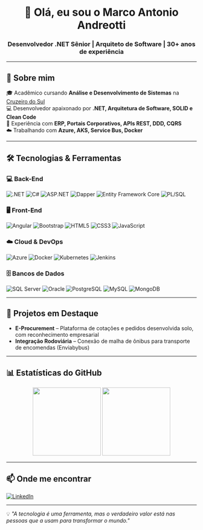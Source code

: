 <!-- Banner de Boas-Vindas -->
<h1 align="center">👋 Olá, eu sou o Marco Antonio Andreotti</h1>
<h3 align="center">Desenvolvedor .NET Sênior | Arquiteto de Software | 30+ anos de experiência</h3>

---

## 📌 Sobre mim
🎓 Acadêmico cursando **Análise e Desenvolvimento de Sistemas** na [Cruzeiro do Sul](https://www.cruzeirodosul.edu.br)  
💻 Desenvolvedor apaixonado por **.NET, Arquitetura de Software, SOLID e Clean Code**  
🚀 Experiência com **ERP, Portais Corporativos, APIs REST, DDD, CQRS**  
☁️ Trabalhando com **Azure, AKS, Service Bus, Docker**  

---

## 🛠️ Tecnologias & Ferramentas

### 💻 Back-End
![.NET](https://img.shields.io/badge/.NET_6/8/9-512BD4?style=for-the-badge&logo=dotnet&logoColor=white)
![C#](https://img.shields.io/badge/C%23-239120?style=for-the-badge&logo=c-sharp&logoColor=white)
![ASP.NET](https://img.shields.io/badge/ASP.NET_Core-5C2D91?style=for-the-badge&logo=dotnet&logoColor=white)
![Dapper](https://img.shields.io/badge/Dapper-512BD4?style=for-the-badge)
![Entity Framework Core](https://img.shields.io/badge/EF_Core-512BD4?style=for-the-badge&logo=nuget&logoColor=white)
![PL/SQL](https://img.shields.io/badge/PL%2FSQL-F80000?style=for-the-badge&logo=oracle&logoColor=white)

### 🖥️ Front-End
![Angular](https://img.shields.io/badge/Angular-DD0031?style=for-the-badge&logo=angular&logoColor=white)
![Bootstrap](https://img.shields.io/badge/Bootstrap-7952B3?style=for-the-badge&logo=bootstrap&logoColor=white)
![HTML5](https://img.shields.io/badge/HTML5-E34F26?style=for-the-badge&logo=html5&logoColor=white)
![CSS3](https://img.shields.io/badge/CSS3-1572B6?style=for-the-badge&logo=css3&logoColor=white)
![JavaScript](https://img.shields.io/badge/JavaScript-F7DF1E?style=for-the-badge&logo=javascript&logoColor=black)

### ☁️ Cloud & DevOps
![Azure](https://img.shields.io/badge/Microsoft_Azure-0089D6?style=for-the-badge&logo=microsoft-azure&logoColor=white)
![Docker](https://img.shields.io/badge/Docker-2496ED?style=for-the-badge&logo=docker&logoColor=white)
![Kubernetes](https://img.shields.io/badge/Kubernetes-326CE5?style=for-the-badge&logo=kubernetes&logoColor=white)
![Jenkins](https://img.shields.io/badge/Jenkins-D24939?style=for-the-badge&logo=jenkins&logoColor=white)

### 🗄️ Bancos de Dados
![SQL Server](https://img.shields.io/badge/Microsoft_SQL_Server-CC2927?style=for-the-badge&logo=microsoft-sql-server&logoColor=white)
![Oracle](https://img.shields.io/badge/Oracle-F80000?style=for-the-badge&logo=oracle&logoColor=white)
![PostgreSQL](https://img.shields.io/badge/PostgreSQL-336791?style=for-the-badge&logo=postgresql&logoColor=white)
![MySQL](https://img.shields.io/badge/MySQL-4479A1?style=for-the-badge&logo=mysql&logoColor=white)
![MongoDB](https://img.shields.io/badge/MongoDB-47A248?style=for-the-badge&logo=mongodb&logoColor=white)

---

## 📂 Projetos em Destaque
- **E-Procurement** – Plataforma de cotações e pedidos desenvolvida solo, com reconhecimento empresarial  
- **Integração Rodoviária** – Conexão de malha de ônibus para transporte de encomendas (Enviabybus)  

---

## 📊 Estatísticas do GitHub
<div align="center">
  <img height="180em" src="https://github-readme-stats.vercel.app/api?username=marcoandreotti&show_icons=true&theme=tokyonight&count_private=true"/>
  <img height="180em" src="https://github-readme-stats.vercel.app/api/top-langs/?username=marcoandreotti&layout=compact&langs_count=7&theme=tokyonight"/>
</div>

---

## 📫 Onde me encontrar
[![LinkedIn](https://img.shields.io/badge/LinkedIn-0077B5?style=for-the-badge&logo=linkedin&logoColor=white)](https://www.linkedin.com/in/marco-antonio-andreotti-3a040119/)

---
💡 *"A tecnologia é uma ferramenta, mas o verdadeiro valor está nas pessoas que a usam para transformar o mundo."*